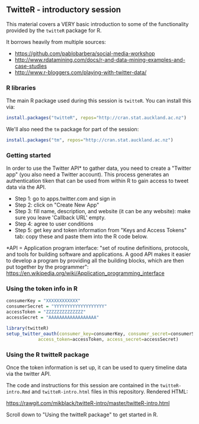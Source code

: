 ## TwitteR - introductory session

This material covers a VERY basic introduction to some of the functionality provided by the `twitteR` package for R.

It borrows heavily from multiple sources: 

 - https://github.com/pablobarbera/social-media-workshop
 - http://www.rdatamining.com/docs/r-and-data-mining-examples-and-case-studies
 - http://www.r-bloggers.com/playing-with-twitter-data/

### R libraries

The main R package used during this session is `twitteR`.  You can install this via:

```r
install.packages("twitteR", repos="http://cran.stat.auckland.ac.nz")
```

We'll also need the `tm` package for part of the session:

```r
install.packages("tm", repos="http://cran.stat.auckland.ac.nz")
```

### Getting started

In order to use the Twitter API* to gather data, you need to create a "Twitter app" (you also need a Twitter account).  This process generates an authentication tiken that can be used from within R to gain access to tweet data via the API.

 - Step 1: go to apps.twitter.com and sign in
 - Step 2: click on "Create New App"
 - Step 3: fill name, description, and website (it can be any website): make sure you leave 'Callback URL' empty.
 - Step 4: agree to user conditions
 - Step 5: get key and token information from "Keys and Access Tokens" tab: copy these and paste them into the R code below.

 *API = Application program interface: "set of routine definitions, protocols, and tools for building software and applications. A good API makes it easier to develop a program by providing all the building blocks, which are then put together by the programmer": https://en.wikipedia.org/wiki/Application_programming_interface

### Using the token info in R

```r
consumerKey = "XXXXXXXXXXXX"
consumerSecret = "YYYYYYYYYYYYYYYYYYY"
accessToken = "ZZZZZZZZZZZZZZ"
accessSecret = "AAAAAAAAAAAAAAAAAA"

library(twitteR)
setup_twitter_oauth(consumer_key=consumerKey, consumer_secret=consumerSecret,
		    access_token=accessToken, access_secret=accessSecret)
```

### Using the R twitteR package

Once the token information is set up, it can be used to query timeline data via the twitter API.

The code and instructions for this session are contained in the `twitteR-intro.Rmd` and `twitteR-intro.html` files in this repository.  Rendered HTML:

https://rawgit.com/mikblack/twitteR-intro/master/twitteR-intro.html

Scroll down to "Using the twitteR package" to get started in R.
